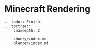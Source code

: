<!---
title: Minecraft Rendering
path: /buildtheearth/rendering
version: 1.0.0
authors:
    - @VapoR
--->
# Minecraft Rendering
```eval_rst
.. todo:: Finish.
.. toctree::
    :maxdepth: 2
    
    chunky/index.md
    blender/index.md
```
